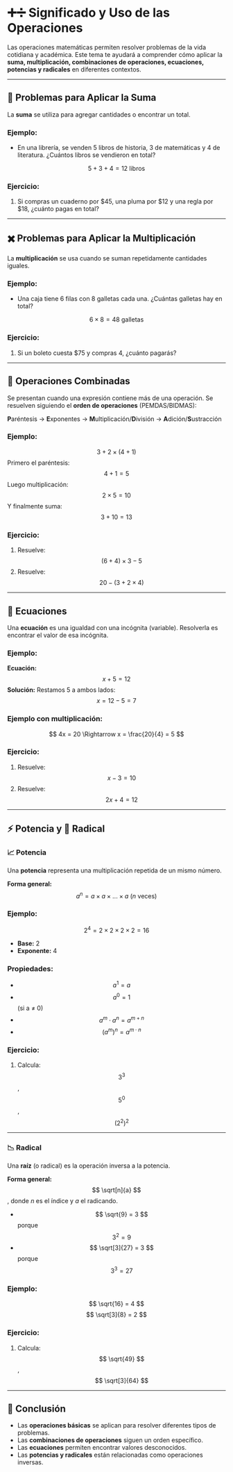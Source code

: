 # ➕➗ Significado y Uso de las Operaciones

Las operaciones matemáticas permiten resolver problemas de la vida cotidiana y académica. Este tema te ayudará a comprender cómo aplicar la **suma, multiplicación, combinaciones de operaciones, ecuaciones, potencias y radicales** en diferentes contextos.

---
## 🧠 Problemas para Aplicar la Suma
La **suma** se utiliza para agregar cantidades o encontrar un total.

### Ejemplo:
- En una librería, se venden 5 libros de historia, 3 de matemáticas y 4 de literatura. ¿Cuántos libros se vendieron en total?

$$ 5 + 3 + 4 = 12 \text{ libros} $$

### Ejercicio:
1. Si compras un cuaderno por $45, una pluma por $12 y una regla por $18, ¿cuánto pagas en total?

---
## ✖️ Problemas para Aplicar la Multiplicación
La **multiplicación** se usa cuando se suman repetidamente cantidades iguales.

### Ejemplo:
- Una caja tiene 6 filas con 8 galletas cada una. ¿Cuántas galletas hay en total?

$$ 6 \times 8 = 48 \text{ galletas} $$

### Ejercicio:
1. Si un boleto cuesta $75 y compras 4, ¿cuánto pagarás?

---
## 🔀 Operaciones Combinadas
Se presentan cuando una expresión contiene más de una operación. Se resuelven siguiendo el **orden de operaciones** (PEMDAS/BIDMAS):

**P**aréntesis → **E**xponentes → **M**ultiplicación/**D**ivisión → **A**dición/**S**ustracción

### Ejemplo:
$$ 3 + 2 \times (4 + 1) $$
Primero el paréntesis: $$ 4 + 1 = 5 $$
Luego multiplicación: $$ 2 \times 5 = 10 $$
Y finalmente suma: $$ 3 + 10 = 13 $$

### Ejercicio:
1. Resuelve: $$ (6 + 4) \times 3 - 5 $$
2. Resuelve: $$ 20 - (3 + 2 \times 4) $$

---
## 🔢 Ecuaciones
Una **ecuación** es una igualdad con una incógnita (variable). Resolverla es encontrar el valor de esa incógnita.

### Ejemplo:
**Ecuación:** $$ x + 5 = 12 $$
**Solución:** Restamos 5 a ambos lados: $$ x = 12 - 5 = 7 $$

### Ejemplo con multiplicación:
$$ 4x = 20 \Rightarrow x = \frac{20}{4} = 5 $$

### Ejercicio:
1. Resuelve: $$ x - 3 = 10 $$
2. Resuelve: $$ 2x + 4 = 12 $$

---
## ⚡ Potencia y 🔻 Radical

### 📈 Potencia
Una **potencia** representa una multiplicación repetida de un mismo número.

**Forma general:** $$ a^n = a \times a \times ... \times a \ (n \text{ veces}) $$

### Ejemplo:
$$ 2^4 = 2 \times 2 \times 2 \times 2 = 16 $$

- **Base:** 2
- **Exponente:** 4

### Propiedades:
- $$ a^1 = a $$
- $$ a^0 = 1 $$ (si a ≠ 0)
- $$ a^m \cdot a^n = a^{m+n} $$
- $$ (a^m)^n = a^{m \cdot n} $$

### Ejercicio:
1. Calcula: $$ 3^3 $$, $$ 5^0 $$, $$ (2^2)^2 $$

---
### 📉 Radical
Una **raíz** (o radical) es la operación inversa a la potencia.

**Forma general:** $$ \sqrt[n]{a} $$, donde *n* es el índice y *a* el radicando.

- $$ \sqrt{9} = 3 $$ porque $$ 3^2 = 9 $$
- $$ \sqrt[3]{27} = 3 $$ porque $$ 3^3 = 27 $$

### Ejemplo:
$$ \sqrt{16} = 4 $$
$$ \sqrt[3]{8} = 2 $$

### Ejercicio:
1. Calcula: $$ \sqrt{49} $$, $$ \sqrt[3]{64} $$

---
## 🧠 Conclusión
- Las **operaciones básicas** se aplican para resolver diferentes tipos de problemas.
- Las **combinaciones de operaciones** siguen un orden específico.
- Las **ecuaciones** permiten encontrar valores desconocidos.
- Las **potencias y radicales** están relacionadas como operaciones inversas.

